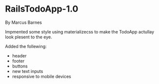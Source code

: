 # RailsTodoApp-1.0

By Marcus Barnes

Impmented some style using materializecss to make the TodoApp actullay look plesent to the eye. 

Added the follewing:
- header
- footer
- buttons
- new text inputs
- responsive to mobile devices